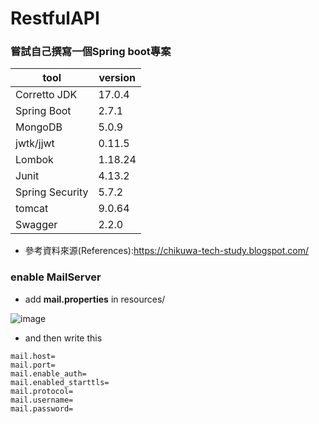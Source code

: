 # RestfulAPI

### 嘗試自己撰寫一個Spring boot專案

| tool            | version |
|-----------------|---------|
| Corretto JDK    | 17.0.4  |
| Spring Boot     | 2.7.1   |
| MongoDB         | 5.0.9   |
| jwtk/jjwt       | 0.11.5  |
| Lombok          | 1.18.24 |
| Junit           | 4.13.2  |
| Spring Security | 5.7.2   |
| tomcat          | 9.0.64  |
| Swagger         | 2.2.0   |

* 參考資料來源(References):https://chikuwa-tech-study.blogspot.com/

### enable MailServer
* add **mail.properties** in resources/

![image](https://user-images.githubusercontent.com/81425837/178107245-9bbd996b-734d-47b5-a71f-bcc5843de911.png)

* and then write this
````
mail.host=
mail.port=
mail.enable_auth=
mail.enabled_starttls=
mail.protocol=
mail.username=
mail.password=
````
